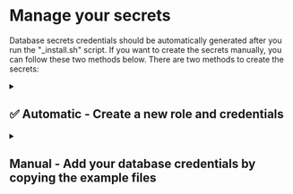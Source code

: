 # Manage your secrets
Database secrets credentials should be automatically generated after you run the "_install.sh" script. If you want to create the secrets manually, you can follow these two methods below. There are two methods to create the secrets:

<details>
<summary>

## ✅ Automatic - Create a new role and credentials

</summary>

This script below will automatically create a new role on your postgres database and create a new db_user and db_password file. The username taken from your root project directory name. The password generated automatically using `openssl rand` command with 64 character. After the script successfully run, the `clear` command will clear your screen and remove the password from the terminal output history.

```bash
ROOT_DIR=$(git rev-parse --show-toplevel)
SERVICE_NAME=$(basename $ROOT_DIR)

POSTGRES_ODOO_USERNAME=$SERVICE_NAME
POSTGRES_ODOO_PASSWORD=$(openssl rand -base64 64 | tr -d '\n')

sudo -u postgres psql -c "DROP ROLE IF EXISTS \"$POSTGRES_ODOO_USERNAME\";"
sudo -u postgres psql -c "CREATE ROLE \"$POSTGRES_ODOO_USERNAME\" LOGIN CREATEDB PASSWORD '$POSTGRES_ODOO_PASSWORD';"

echo "$POSTGRES_ODOO_USERNAME" > db_user
echo "$POSTGRES_ODOO_PASSWORD" > db_password
```

</details>

<details>
<summary>

## Manual - Add your database credentials by copying the example files

</summary>

1. You need to Create a new role on your postgres database:

    | ⚠️ Change the username and password.

    ```bash
    read -rp "Enter your username: " POSTGRES_ODOO_USERNAME
    read -rp "Enter your password: " POSTGRES_ODOO_PASSWORD

    sudo -u postgres psql -c "CREATE ROLE \"$POSTGRES_ODOO_USERNAME\" LOGIN CREATEDB PASSWORD '$POSTGRES_ODOO_PASSWORD';"
    ```

2. You can add your `db_password` and `db_user` by copying the example files and changing the values in each file based on the database username and password you have set before.

    ```
    cp db_password.example db_password
    ```

    ```
    cp db_user.example db_user
    ```

</details>